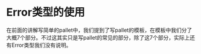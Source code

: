 # Error类型的使用

在前面的讲解写简单的pallet中，我们提到了写pallet的模板，在模板中我们分了大概7个部分。不过这其实只是写pallet的常见的部分，除了这7个部分，实际上还有Error类型我们没有说明。
